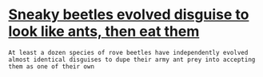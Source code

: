 # [Sneaky beetles evolved disguise to look like ants, then eat them](https://www.newscientist.com/article/2124050-sneaky-beetles-evolved-disguise-to-look-like-ants-then-eat-them/?utm_campaign=RSS%7CNSNS&utm_source=NSNS&utm_medium=RSS&campaign_id=RSS%7CNSNS-)

    At least a dozen species of rove beetles have independently evolved almost identical disguises to dupe their army ant prey into accepting them as one of their own
  